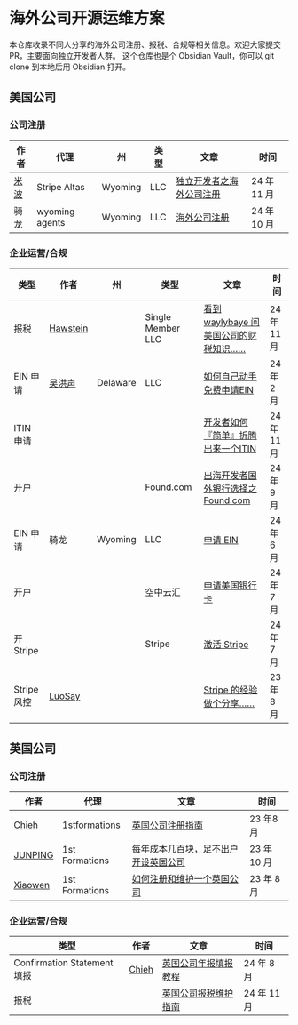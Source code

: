 # 海外公司开源运维方案

本仓库收录不同人分享的海外公司注册、报税、合规等相关信息。欢迎大家提交PR，主要面向独立开发者人群。
这个仓库也是个 Obsidian Vault，你可以 git clone 到本地后用 Obsidian 打开。

## 美国公司


### 公司注册

| 作者                      | 代理             | 州       | 类型  | 文章                                                                                                                                                                                                                                                                          | 时间        |
| ----------------------- | -------------- | ------- | --- | --------------------------------------------------------------------------------------------------------------------------------------------------------------------------------------------------------------------------------------------------------------------------- | --------- |
| [米波](https://meepo.me/) | Stripe Altas   | Wyoming | LLC | [独立开发者之海外公司注册](https://meepo.me/du-li-kai-fa-zhe-zhi-hai-wai-gong-si-zhu-ce/)                                                                                                                                                                                               | 24 年 11 月 |
| 骑龙                      | wyoming agents | Wyoming | LLC | [海外公司注册](https://github.com/princehuang/overseas-website-note/blob/main/%E6%89%8B%E6%8A%8A%E6%89%8B%E5%AE%9E%E7%8E%B0%E5%87%BA%E6%B5%B7%E7%BD%91%E7%AB%99%E6%94%B6%E6%AC%BE%E5%85%A8%E6%B5%81%E7%A8%8B/1%E3%80%81%E6%B5%B7%E5%A4%96%E5%85%AC%E5%8F%B8%E6%B3%A8%E5%86%8C.md) | 24 年 10 月 |


### 企业运营/合规

| 类型        | 作者                                  | 州        | 类型                | 文章                                                                                                                                                                                                                                                                                    | 时间        |
| --------- | ----------------------------------- | -------- | ----------------- | ------------------------------------------------------------------------------------------------------------------------------------------------------------------------------------------------------------------------------------------------------------------------------------- | --------- |
| 报税        | [Hawstein](https://x.com/Hawstein)  |          | Single Member LLC | [看到 waylybaye 问美国公司的财税知识……](https://x.com/Hawstein/status/1714157295419179120)                                                                                                                                                                                                        | 24 年 11 月 |
| EIN 申请    | [吴洪声](https://bra.live/)            | Delaware | LLC               | [如何自己动手免费申请EIN](https://bra.live/how-to-get-an-ein-for-free/)                                                                                                                                                                                                                         | 24 年 2 月  |
| ITIN 申请   |                                     |          |                   | [开发者如何『简单』折腾出来一个ITIN](https://bra.live/how-does-a-developer-apply-for-an-itin/)                                                                                                                                                                                                       | 24 年 11 月 |
| 开户        |                                     |          | Found.com         | [出海开发者国外银行选择之Found.com](https://bra.live/found-com-a-choice-for-independent-developers-to-open-foreign-bank-accounts/)                                                                                                                                                                | 24年9月     |
| EIN 申请    | 骑龙                                  | Wyoming  | LLC               | [申请 EIN](https://github.com/princehuang/overseas-website-note/blob/main/%E6%89%8B%E6%8A%8A%E6%89%8B%E5%AE%9E%E7%8E%B0%E5%87%BA%E6%B5%B7%E7%BD%91%E7%AB%99%E6%94%B6%E6%AC%BE%E5%85%A8%E6%B5%81%E7%A8%8B/2%E3%80%81%E7%94%B3%E8%AF%B7EIN.md)                                            | 24年6 月    |
| 开户        |                                     |          | 空中云汇              | [申请美国银行卡](https://github.com/princehuang/overseas-website-note/blob/main/%E6%89%8B%E6%8A%8A%E6%89%8B%E5%AE%9E%E7%8E%B0%E5%87%BA%E6%B5%B7%E7%BD%91%E7%AB%99%E6%94%B6%E6%AC%BE%E5%85%A8%E6%B5%81%E7%A8%8B/3%E3%80%81%E7%94%B3%E8%AF%B7%E7%BE%8E%E5%9B%BD%E9%93%B6%E8%A1%8C%E5%8D%A1.md) | 24年7 月    |
| 开 Stripe  |                                     |          | Stripe            | [激活 Stripe](https://github.com/princehuang/overseas-website-note/blob/main/%E6%89%8B%E6%8A%8A%E6%89%8B%E5%AE%9E%E7%8E%B0%E5%87%BA%E6%B5%B7%E7%BD%91%E7%AB%99%E6%94%B6%E6%AC%BE%E5%85%A8%E6%B5%81%E7%A8%8B/4%E3%80%81%E6%BF%80%E6%B4%BBStripe.md)                                      | 24年7 月    |
| Stripe 风控 | [LuoSay](https://x.com/LuoSays)     |          |                   | [Stripe 的经验做个分享……](https://x.com/LuoSays/status/1691947966146461806)                                                                                                                                                                                                                  | 23年8月     |



## 英国公司
### 公司注册

| 作者                                | 代理             | 文章                                                                                            | 时间        |
| --------------------------------- | -------------- | --------------------------------------------------------------------------------------------- | --------- |
| [Chieh](https://www.meettea.com/) | 1stformations  | [英国公司注册指南](https://www.meettea.com/digital-refugee/start-a-uk-company-via-1stformations.html) | 23 年8月    |
| [JUNPING](https://blog.imjp.uk/)  | 1st Formations | [每年成本几百块，足不出户开设英国公司](https://blog.imjp.uk/uk-company)                                         | 23 年 10 月 |
| [Xiaowen](https://xiaowenz.com)   | 1st Formations | [如何注册和维护一个英国公司](https://xiaowenz.com/run-a-uk-company/)                                       | 23 年 8 月  |


### 企业运营/合规
| 类型                        | 作者                                | 文章                                                                                                        | 时间        |
| ------------------------- | --------------------------------- | --------------------------------------------------------------------------------------------------------- | --------- |
| Confirmation Statement 填报 | [Chieh](https://www.meettea.com/) | [英国公司年报填报教程](https://www.meettea.com/running-a-company/filing-confirmation-statement-for-uk-company.html) | 24 年 8 月  |
| 报税                        |                                   | [英国公司报税维护指南](https://www.meettea.com/digital-refugee/running-a-uk-company.html)                           | 24 年 11 月 |
